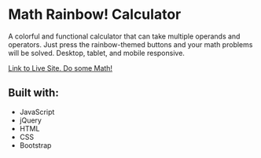 # Math Rainbow! Calculator

A colorful and functional calculator that can take multiple operands and operators. Just press the rainbow-themed buttons 
and your math problems will be solved. Desktop, tablet, and mobile responsive.

<a href = "https://gpacifico.github.io/calculator_goodness/">Link to Live Site. Do some Math!</a>

## Built with:
- JavaScript
- jQuery
- HTML
- CSS
- Bootstrap
